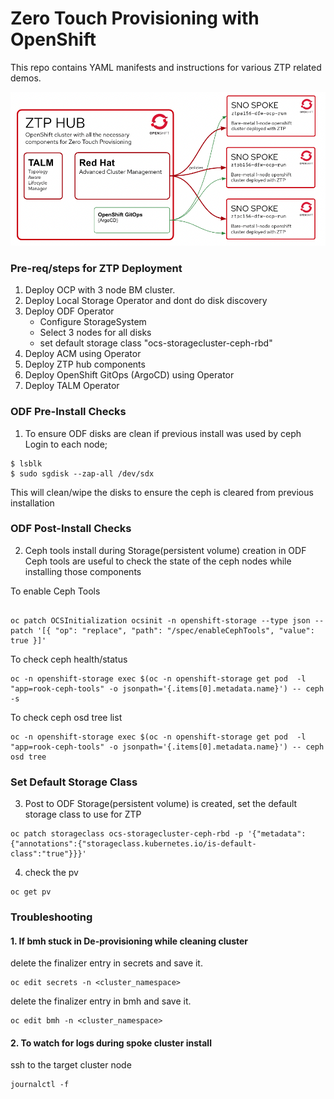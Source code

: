 # Zero Touch Provisioning with OpenShift

This repo contains YAML manifests and instructions for various ZTP related demos.

![Lab Overview](docs/lab-overview.png?raw=true "Lab Overview")


### Pre-req/steps for ZTP Deployment

1. Deploy OCP with 3 node BM cluster.
2. Deploy Local Storage Operator and dont do disk discovery
3. Deploy ODF Operator
   - Configure StorageSystem
   - Select 3 nodes for all disks
   - set default storage class "ocs-storagecluster-ceph-rbd"
4. Deploy ACM using Operator
5. Deploy ZTP hub components
6. Deploy OpenShift GitOps (ArgoCD) using Operator
7. Deploy TALM Operator


### ODF Pre-Install Checks

1. To ensure ODF disks are clean if previous install was used by ceph
Login to each node;

```
$ lsblk
$ sudo sgdisk --zap-all /dev/sdx
```

This will clean/wipe the disks to ensure the ceph is cleared from previous installation

### ODF Post-Install Checks

2. Ceph tools install during Storage(persistent volume) creation in ODF
Ceph tools are useful to check the state of the ceph nodes while installing those components

To enable Ceph Tools
```

oc patch OCSInitialization ocsinit -n openshift-storage --type json --patch '[{ "op": "replace", "path": "/spec/enableCephTools", "value": true }]'
```

To check ceph health/status

```
oc -n openshift-storage exec $(oc -n openshift-storage get pod  -l "app=rook-ceph-tools" -o jsonpath='{.items[0].metadata.name}') -- ceph -s
```

To check ceph osd tree list

```
oc -n openshift-storage exec $(oc -n openshift-storage get pod  -l "app=rook-ceph-tools" -o jsonpath='{.items[0].metadata.name}') -- ceph osd tree
```

### Set Default Storage Class

3. Post to ODF Storage(persistent volume) is created, set the default storage class to use for ZTP

```
oc patch storageclass ocs-storagecluster-ceph-rbd -p '{"metadata": {"annotations":{"storageclass.kubernetes.io/is-default-class":"true"}}}'
```

4. check the pv

```
oc get pv
```


### Troubleshooting

#### 1. If bmh stuck in De-provisioning while cleaning cluster

delete the finalizer entry in secrets and save it.

```
oc edit secrets -n <cluster_namespace>
```

delete the finalizer entry in bmh and save it.

```
oc edit bmh -n <cluster_namespace>
```

#### 2. To watch for logs during spoke cluster install

ssh to the target cluster node

```
journalctl -f
```
